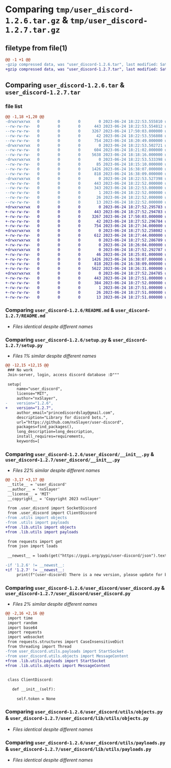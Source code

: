 # Comparing `tmp/user_discord-1.2.6.tar.gz` & `tmp/user_discord-1.2.7.tar.gz`

## filetype from file(1)

```diff
@@ -1 +1 @@
-gzip compressed data, was "user_discord-1.2.6.tar", last modified: Sat Jun 24 18:22:53 2023, max compression
+gzip compressed data, was "user_discord-1.2.7.tar", last modified: Sat Jun 24 18:27:52 2023, max compression
```

## Comparing `user_discord-1.2.6.tar` & `user_discord-1.2.7.tar`

### file list

```diff
@@ -1,18 +1,20 @@
-drwxrwxrwx   0        0        0        0 2023-06-24 18:22:53.555810 user_discord-1.2.6/
--rw-rw-rw-   0        0        0      443 2023-06-24 18:22:53.554812 user_discord-1.2.6/PKG-INFO
--rw-rw-rw-   0        0        0     3267 2023-06-24 17:50:03.000000 user_discord-1.2.6/README.md
--rw-rw-rw-   0        0        0       42 2023-06-24 18:22:53.556808 user_discord-1.2.6/setup.cfg
--rw-rw-rw-   0        0        0      754 2023-06-24 18:20:49.000000 user_discord-1.2.6/setup.py
-drwxrwxrwx   0        0        0        0 2023-06-24 18:22:53.502721 user_discord-1.2.6/user_discord/
--rw-rw-rw-   0        0        0      604 2023-06-24 18:21:02.000000 user_discord-1.2.6/user_discord/__init__.py
--rw-rw-rw-   0        0        0     5638 2023-06-24 18:18:16.000000 user_discord-1.2.6/user_discord/user_discord.py
-drwxrwxrwx   0        0        0        0 2023-06-24 18:22:53.533398 user_discord-1.2.6/user_discord/utils/
--rw-rw-rw-   0        0        0       85 2023-06-24 18:15:10.000000 user_discord-1.2.6/user_discord/utils/__init__.py
--rw-rw-rw-   0        0        0     1426 2023-06-24 16:38:07.000000 user_discord-1.2.6/user_discord/utils/objects.py
--rw-rw-rw-   0        0        0      818 2023-06-24 16:38:09.000000 user_discord-1.2.6/user_discord/utils/payloads.py
-drwxrwxrwx   0        0        0        0 2023-06-24 18:22:53.527398 user_discord-1.2.6/user_discord.egg-info/
--rw-rw-rw-   0        0        0      443 2023-06-24 18:22:52.000000 user_discord-1.2.6/user_discord.egg-info/PKG-INFO
--rw-rw-rw-   0        0        0      343 2023-06-24 18:22:53.000000 user_discord-1.2.6/user_discord.egg-info/SOURCES.txt
--rw-rw-rw-   0        0        0        1 2023-06-24 18:22:52.000000 user_discord-1.2.6/user_discord.egg-info/dependency_links.txt
--rw-rw-rw-   0        0        0       26 2023-06-24 18:22:52.000000 user_discord-1.2.6/user_discord.egg-info/requires.txt
--rw-rw-rw-   0        0        0       13 2023-06-24 18:22:52.000000 user_discord-1.2.6/user_discord.egg-info/top_level.txt
+drwxrwxrwx   0        0        0        0 2023-06-24 18:27:52.295783 user_discord-1.2.7/
+-rw-rw-rw-   0        0        0      443 2023-06-24 18:27:52.294783 user_discord-1.2.7/PKG-INFO
+-rw-rw-rw-   0        0        0     3267 2023-06-24 17:50:03.000000 user_discord-1.2.7/README.md
+-rw-rw-rw-   0        0        0       42 2023-06-24 18:27:52.296784 user_discord-1.2.7/setup.cfg
+-rw-rw-rw-   0        0        0      754 2023-06-24 18:27:34.000000 user_discord-1.2.7/setup.py
+drwxrwxrwx   0        0        0        0 2023-06-24 18:27:52.258082 user_discord-1.2.7/user_discord/
+-rw-rw-rw-   0        0        0      612 2023-06-24 18:27:44.000000 user_discord-1.2.7/user_discord/__init__.py
+drwxrwxrwx   0        0        0        0 2023-06-24 18:27:52.286789 user_discord-1.2.7/user_discord/lib/
+-rw-rw-rw-   0        0        0        0 2023-06-24 18:26:04.000000 user_discord-1.2.7/user_discord/lib/__init__.py
+drwxrwxrwx   0        0        0        0 2023-06-24 18:27:52.292787 user_discord-1.2.7/user_discord/lib/utils/
+-rw-rw-rw-   0        0        0       46 2023-06-24 18:25:01.000000 user_discord-1.2.7/user_discord/lib/utils/__init__.py
+-rw-rw-rw-   0        0        0     1426 2023-06-24 16:38:07.000000 user_discord-1.2.7/user_discord/lib/utils/objects.py
+-rw-rw-rw-   0        0        0      818 2023-06-24 16:38:09.000000 user_discord-1.2.7/user_discord/lib/utils/payloads.py
+-rw-rw-rw-   0        0        0     5622 2023-06-24 18:26:31.000000 user_discord-1.2.7/user_discord/user_discord.py
+drwxrwxrwx   0        0        0        0 2023-06-24 18:27:52.284785 user_discord-1.2.7/user_discord.egg-info/
+-rw-rw-rw-   0        0        0      443 2023-06-24 18:27:51.000000 user_discord-1.2.7/user_discord.egg-info/PKG-INFO
+-rw-rw-rw-   0        0        0      384 2023-06-24 18:27:52.000000 user_discord-1.2.7/user_discord.egg-info/SOURCES.txt
+-rw-rw-rw-   0        0        0        1 2023-06-24 18:27:51.000000 user_discord-1.2.7/user_discord.egg-info/dependency_links.txt
+-rw-rw-rw-   0        0        0       26 2023-06-24 18:27:51.000000 user_discord-1.2.7/user_discord.egg-info/requires.txt
+-rw-rw-rw-   0        0        0       13 2023-06-24 18:27:51.000000 user_discord-1.2.7/user_discord.egg-info/top_level.txt
```

### Comparing `user_discord-1.2.6/README.md` & `user_discord-1.2.7/README.md`

 * *Files identical despite different names*

### Comparing `user_discord-1.2.6/setup.py` & `user_discord-1.2.7/setup.py`

 * *Files 1% similar despite different names*

```diff
@@ -12,15 +12,15 @@
 ### No work
 Join-server, login, access discord database :D"""
 
 setup(
     name="user_discord",
     license="MIT",
     author="nxSlayer",
-    version="1.2.6",
+    version="1.2.7",
     author_email="princediscordslay@gmail.com",
     description="Library for discord bots.",
     url="https://github.com/nxSlayer/user-discord",
     packages=find_packages(),
     long_description=long_description,
     install_requires=requirements,
     keywords=[
```

### Comparing `user_discord-1.2.6/user_discord/__init__.py` & `user_discord-1.2.7/user_discord/__init__.py`

 * *Files 22% similar despite different names*

```diff
@@ -3,17 +3,17 @@
 __title__ = 'user_discord'
 __author__ = 'nxSlayer'
 __license__ = 'MIT'
 __copyright__ = 'Copyright 2023 nxSlayer'
 
 from .user_discord import SocketDiscord
 from .user_discord import ClientDiscord
-from .utils import objects
-from .utils import payloads
+from .lib.utils import objects
+from .lib.utils import payloads
 
 from requests import get
 from json import loads
 
 __newest__ = loads(get("https://pypi.org/pypi/user-discord/json").text)["info"]["version"]
 
-if '1.2.6' != __newest__:
+if '1.2.7' != __newest__:
     print(f"(user-discord) There is a new version, please update for better results")
```

### Comparing `user_discord-1.2.6/user_discord/user_discord.py` & `user_discord-1.2.7/user_discord/user_discord.py`

 * *Files 2% similar despite different names*

```diff
@@ -2,16 +2,16 @@
 import time
 import random
 import base64
 import requests
 import websocket
 from requests.structures import CaseInsensitiveDict
 from threading import Thread
-from user_discord.utils.payloads import StartSocket
-from user_discord.utils.objects import MessageContent
+from .lib.utils.payloads import StartSocket
+from .lib.utils.objects import MessageContent
 
 
 class ClientDiscord:
 
   def __init__(self):
     
     self.token = None
```

### Comparing `user_discord-1.2.6/user_discord/utils/objects.py` & `user_discord-1.2.7/user_discord/lib/utils/objects.py`

 * *Files identical despite different names*

### Comparing `user_discord-1.2.6/user_discord/utils/payloads.py` & `user_discord-1.2.7/user_discord/lib/utils/payloads.py`

 * *Files identical despite different names*

